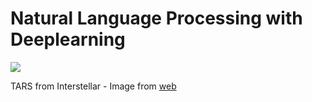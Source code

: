 # Natural Language Processing with Deeplearning

![](https://assets.wired.com/photos/w_1200/wp-content/uploads/2014/10/robots6_g.jpg)

TARS from Interstellar - Image from [web](https://www.wired.com/2014/11/interstellar-droids/)